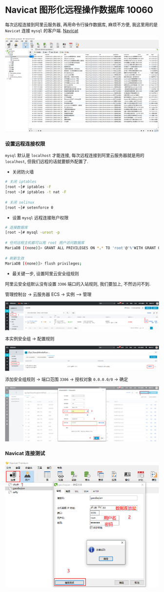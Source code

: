 # Navicat 图形化远程操作数据库 10060

每次远程连接到阿里云服务器, 再用命令行操作数据库, 麻烦不方便, 我这里用的是 `Navicat` 连接 `mysql` 的客户端. [Navicat](http://www.formysql.com/)

![](./media/navicat.png)

### 设置远程连接权限

`mysql` 默认是 `localhost` 才能连接, 每次远程连接到阿里云服务器就是用的 `localhost`, 但我们远程的话就要额外配置了.

- 关闭防火墙

```bash
# 关闭 iptables
[root ~]# iptables -F
[root ~]# iptables -t nat -F

# 关闭 selinux
[root ~]# setenforce 0
```

- 设置 `mysql` 远程连接账户权限

```bash
# 连接数据库
[root ~]# mysql -uroot -p

# 任何远程主机都可以用 root 用户访问数据库  
MariaDB [(none)]> GRANT ALL PRIVILEGES ON *.* TO 'root'@'%'WITH GRANT OPTION;

# 刷新生效
MariaDB [(none)]> flush privileges;
```

- 最关键一步, 设置阿里云安全组规则

阿里云安全组默认没有设置 `3306` 端口的入站规则, 我们要加上, 不然访问不到.

管理控制台 -> 云服务器 ECS -> 实例 --> 管理

![](./media/al1.png)

本实例安全组 -> 配置规则

![](./media/al2.png)

添加安全组规则 -> 端口范围 `3306` -> 授权对象 `0.0.0.0/0` -> 确定

![](./media/al3.png)

### Navicat 连接测试

![](./media/navicat-test.png)